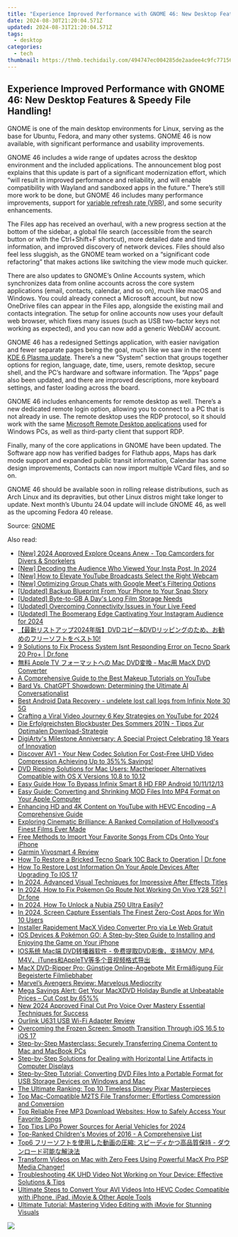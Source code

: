 ```yaml
---
title: "Experience Improved Performance with GNOME 46: New Desktop Features & Speedy File Handling!"
date: 2024-08-30T21:20:04.571Z
updated: 2024-08-31T21:20:04.571Z
tags:
  - desktop
categories:
  - tech
thumbnail: https://thmb.techidaily.com/494747ec004285de2aadee4c9fc771562b4f42ca29ed6aecefce800cf9eedde4.jpg
---
```


## Experience Improved Performance with GNOME 46: New Desktop Features & Speedy File Handling!

GNOME is one of the main desktop environments for Linux, serving as the base for Ubuntu, Fedora, and many other systems. GNOME 46 is now available, with significant performance and usability improvements.

 GNOME 46 includes a wide range of updates across the desktop environment and the included applications. The announcement blog post explains that this update is part of a significant modernization effort, which “will result in improved performance and reliability, and will enable compatibility with Wayland and sandboxed apps in the future.” There’s still more work to be done, but GNOME 46 includes many performance improvements, support for [variable refresh rate (VRR)](https://android-unlock.techidaily.com/in-2024-unlock-your-samsung-galaxy-s23-fe-phone-with-ease-the-3-best-lock-screen-removal-tools-by-drfone-android/), and some security enhancements.

 The Files app has received an overhaul, with a new progress section at the bottom of the sidebar, a global file search (accessible from the search button or with the Ctrl+Shift+F shortcut), more detailed date and time information, and improved discovery of network devices. Files should also feel less sluggish, as the GNOME team worked on a “significant code refactoring” that makes actions like switching the view mode much quicker.

 There are also updates to GNOME’s Online Accounts system, which synchronizes data from online accounts across the core system applications (email, contacts, calendar, and so on), much like macOS and Windows. You could already connect a Microsoft account, but now OneDrive files can appear in the Files app, alongside the existing mail and contacts integration. The setup for online accounts now uses your default web browser, which fixes many issues (such as USB two-factor keys not working as expected), and you can now add a generic WebDAV account.

 GNOME 46 has a redesigned Settings application, with easier navigation and fewer separate pages being the goal, much like we saw in the recent [KDE 6 Plasma update](https://instagram-video-recordings.techidaily.com/new-professional-thumbnails-for-engaging-igtv-posts/). There’s a new “System” section that groups together options for region, language, date, time, users, remote desktop, secure shell, and the PC’s hardware and software information. The “Apps” page also been updated, and there are improved descriptions, more keyboard settings, and faster loading across the board.

 GNOME 46 includes enhancements for remote desktop as well. There’s a new dedicated remote login option, allowing you to connect to a PC that is not already in use. The remote desktop uses the RDP protocol, so it should work with the same [Microsoft Remote Desktop applications](https://fox-direct.techidaily.com/unleash-creativity-with-these-essential-vector-editors-for-2024/) used for Windows PCs, as well as third-party client that support RDP.

 Finally, many of the core applications in GNOME have been updated. The Software app now has verified badges for Flathub apps, Maps has dark mode support and expanded public transit information, Calendar has some design improvements, Contacts can now import multiple VCard files, and so on.

 GNOME 46 should be available soon in rolling release distributions, such as Arch Linux and its depravities, but other Linux distros might take longer to update. Next month’s Ubuntu 24.04 update will include GNOME 46, as well as the upcoming Fedora 40 release.

 Source: [GNOME](https://discourse.gnome.org/t/gnome-46-released/20066)

<ins class="adsbygoogle"
     style="display:block"
     data-ad-format="autorelaxed"
     data-ad-client="ca-pub-7571918770474297"
     data-ad-slot="1223367746"></ins>



<ins class="adsbygoogle"
     style="display:block"
     data-ad-client="ca-pub-7571918770474297"
     data-ad-slot="8358498916"
     data-ad-format="auto"
     data-full-width-responsive="true"></ins>

<span class="atpl-alsoreadstyle">Also read:</span>
<div><ul>
<li><a href="https://fox-cloud.techidaily.com/new-2024-approved-explore-oceans-anew-top-camcorders-for-divers-and-snorkelers/"><u>[New] 2024 Approved  Explore Oceans Anew - Top Camcorders for Divers & Snorkelers</u></a></li>
<li><a href="https://instagram-clips.techidaily.com/new-decoding-the-audience-who-viewed-your-insta-post-in-2024/"><u>[New] Decoding the Audience  Who Viewed Your Insta Post, In 2024</u></a></li>
<li><a href="https://youtube-sure.techidaily.com/ow-to-elevate-youtube-broadcasts-select-the-right-webcam/"><u>[New] How to Elevate YouTube Broadcasts  Select the Right Webcam</u></a></li>
<li><a href="https://screen-recording.techidaily.com/new-optimizing-group-chats-with-google-meets-filtering-options/"><u>[New] Optimizing Group Chats with Google Meet's Filtering Options</u></a></li>
<li><a href="https://snapchat-videos.techidaily.com/updated-backup-blueprint-from-your-phone-to-your-snap-story/"><u>[Updated] Backup Blueprint  From Your Phone to Your Snap Story</u></a></li>
<li><a href="https://extra-tips.techidaily.com/updated-byte-to-gb-a-days-long-film-storage-needs/"><u>[Updated] Byte-to-GB  A Day's Long Film Storage Needs</u></a></li>
<li><a href="https://vp-tips.techidaily.com/updated-overcoming-connectivity-issues-in-your-live-feed/"><u>[Updated] Overcoming Connectivity Issues in Your Live Feed</u></a></li>
<li><a href="https://instagram-videos.techidaily.com/updated-the-boomerang-edge-captivating-your-instagram-audience-for-2024/"><u>[Updated] The Boomerang Edge  Captivating Your Instagram Audience for 2024</u></a></li>
<li><a href="https://some-approaches.techidaily.com/2024dvdanddvd10/"><u>【最新リストアップ2024年版】DVDコピー&DVDリッピングのため、お勧めのフリーソフトをベスト10!</u></a></li>
<li><a href="https://howto.techidaily.com/9-solutions-to-fix-process-system-isnt-responding-error-on-tecno-spark-20-proplus-drfone-by-drfone-fix-android-problems-fix-android-problems/"><u>9 Solutions to Fix Process System Isnt Responding Error on Tecno Spark 20 Pro+ | Dr.fone</u></a></li>
<li><a href="https://some-approaches.techidaily.com/apple-tv-mac-dvd-mac-macx-dvd-converter/"><u>無料 Apple TV フォーマットへの Mac DVD変換 - Mac用 MacX DVD Converter</u></a></li>
<li><a href="https://youtube-clips.techidaily.com/a-comprehensive-guide-to-the-best-makeup-tutorials-on-youtube/"><u>A Comprehensive Guide to the Best Makeup Tutorials on YouTube</u></a></li>
<li><a href="https://some-skills.techidaily.com/bard-vs-chatgpt-showdown-determining-the-ultimate-ai-conversationalist/"><u>Bard Vs. ChatGPT Showdown: Determining the Ultimate AI Conversationalist</u></a></li>
<li><a href="https://phone-solutions.techidaily.com/best-android-data-recovery-undelete-lost-call-logs-from-infinix-note-30-5g-by-fonelab-android-recover-call-logs/"><u>Best Android Data Recovery - undelete lost call logs from Infinix Note 30 5G</u></a></li>
<li><a href="https://youtube-videos.techidaily.com/crafting-a-viral-video-journey-6-key-strategies-on-youtube-for-2024/"><u>Crafting a Viral Video Journey  6 Key Strategies on YouTube for 2024</u></a></li>
<li><a href="https://some-approaches.techidaily.com/die-erfolgreichsten-blockbuster-des-sommers-201n-tipps-zur-optimalen-download-strategie/"><u>Die Erfolgreichsten Blockbuster Des Sommers 201N - Tipps Zur Optimalen Download-Strategie</u></a></li>
<li><a href="https://some-approaches.techidaily.com/digiartys-milestone-anniversary-a-special-project-celebrating-18-years-of-innovation/"><u>DigiArty's Milestone Anniversary: A Special Project Celebrating 18 Years of Innovation</u></a></li>
<li><a href="https://some-approaches.techidaily.com/discover-av1-your-new-codec-solution-for-cost-free-uhd-video-compression-achieving-up-to-35-savings/"><u>Discover AV1 - Your New Codec Solution For Cost-Free UHD Video Compression Achieving Up to 35%% Savings!</u></a></li>
<li><a href="https://some-approaches.techidaily.com/dvd-ripping-solutions-for-mac-users-mactheripper-alternatives-compatible-with-os-x-versions-108-to-1012/"><u>DVD Ripping Solutions for Mac Users: Mactheripper Alternatives Compatible with OS X Versions 10.8 to 10.12</u></a></li>
<li><a href="https://bypass-frp.techidaily.com/easy-guide-how-to-bypass-infinix-smart-8-hd-frp-android-10111213-by-drfone-android/"><u>Easy Guide How To Bypass Infinix Smart 8 HD FRP Android 10/11/12/13</u></a></li>
<li><a href="https://some-approaches.techidaily.com/easy-guide-converting-and-shrinking-mod-files-into-mp4-format-on-your-apple-computer/"><u>Easy Guide: Converting and Shrinking MOD Files Into MP4 Format on Your Apple Computer</u></a></li>
<li><a href="https://some-approaches.techidaily.com/enhancing-hd-and-4k-content-on-youtube-with-hevc-encoding-a-comprehensive-guide/"><u>Enhancing HD and 4K Content on YouTube with HEVC Encoding – A Comprehensive Guide</u></a></li>
<li><a href="https://some-approaches.techidaily.com/exploring-cinematic-brilliance-a-ranked-compilation-of-hollywoods-finest-films-ever-made/"><u>Exploring Cinematic Brilliance: A Ranked Compilation of Hollywood's Finest Films Ever Made</u></a></li>
<li><a href="https://some-approaches.techidaily.com/free-methods-to-import-your-favorite-songs-from-cds-onto-your-iphone/"><u>Free Methods to Import Your Favorite Songs From CDs Onto Your iPhone</u></a></li>
<li><a href="https://buynow-marvelous.techidaily.com/garmin-vivosmart-4-review/"><u>Garmin Vivosmart 4 Review</u></a></li>
<li><a href="https://howto.techidaily.com/how-to-restore-a-bricked-tecno-spark-10c-back-to-operation-drfone-by-drfone-fix-android-problems-fix-android-problems/"><u>How To Restore a Bricked Tecno Spark 10C Back to Operation | Dr.fone</u></a></li>
<li><a href="https://some-approaches.techidaily.com/how-to-restore-lost-information-on-your-apple-devices-after-upgrading-to-ios-17/"><u>How To Restore Lost Information On Your Apple Devices After Upgrading To IOS 17</u></a></li>
<li><a href="https://extra-tips.techidaily.com/in-2024-advanced-visual-techniques-for-impressive-after-effects-titles/"><u>In 2024, Advanced Visual Techniques for Impressive After Effects Titles</u></a></li>
<li><a href="https://change-location.techidaily.com/in-2024-how-to-fix-pokemon-go-route-not-working-on-vivo-y28-5g-drfone-by-drfone-virtual-android/"><u>In 2024, How to Fix Pokemon Go Route Not Working On Vivo Y28 5G? | Dr.fone</u></a></li>
<li><a href="https://easy-unlock-android.techidaily.com/in-2024-how-to-unlock-a-nubia-z50-ultra-easily-by-drfone-android/"><u>In 2024, How To Unlock a Nubia Z50 Ultra Easily?</u></a></li>
<li><a href="https://extra-guidance.techidaily.com/in-2024-screen-capture-essentials-the-finest-zero-cost-apps-for-win-10-users/"><u>In 2024, Screen Capture Essentials  The Finest Zero-Cost Apps for Win 10 Users</u></a></li>
<li><a href="https://some-approaches.techidaily.com/installer-rapidement-macx-video-converter-pro-via-le-web-gratuit/"><u>Installer Rapidement MacX Video Converter Pro via Le Web Gratuit</u></a></li>
<li><a href="https://some-approaches.techidaily.com/ios-devices-and-pokemon-go-a-step-by-step-guide-to-installing-and-enjoying-the-game-on-your-iphone/"><u>IOS Devices & Pokémon GO: A Step-by-Step Guide to Installing and Enjoying the Game on Your iPhone</u></a></li>
<li><a href="https://some-approaches.techidaily.com/ios-mac-dvd-dvdmov-mp4-m4vitunesappletv/"><u>IOS系统 Mac端 DVD转播器软件 - 免费提取DVD影像，支持MOV, MP4, M4V、iTunes和AppleTV等多个音视频格式导出</u></a></li>
<li><a href="https://some-approaches.techidaily.com/macx-dvd-ripper-pro-gunstige-online-angebote-mit-ermassigung-fur-begeisterte-filmliebhaber/"><u>MacX DVD-Ripper Pro: Günstige Online-Angebote Mit Ermäßigung Für Begeisterte Filmliebhaber</u></a></li>
<li><a href="https://buynow-help.techidaily.com/marvels-avengers-review-marvelous-mediocrity/"><u>Marvel’s Avengers Review: Marvelous Mediocrity</u></a></li>
<li><a href="https://some-approaches.techidaily.com/mega-savings-alert-get-your-macxdvd-holiday-bundle-at-unbeatable-prices-cut-cost-by-65/"><u>Mega Savings Alert: Get Your MacXDVD Holiday Bundle at Unbeatable Prices – Cut Cost by 65%%</u></a></li>
<li><a href="https://smart-video-editing.techidaily.com/new-2024-approved-final-cut-pro-voice-over-mastery-essential-techniques-for-success/"><u>New 2024 Approved Final Cut Pro Voice Over Mastery Essential Techniques for Success</u></a></li>
<li><a href="https://buynow-marvelous.techidaily.com/ourlink-u631-usb-wi-fi-adapter-review/"><u>Ourlink U631 USB Wi-Fi Adapter Review</u></a></li>
<li><a href="https://some-approaches.techidaily.com/overcoming-the-frozen-screen-smooth-transition-through-ios-165-to-ios-17/"><u>Overcoming the Frozen Screen: Smooth Transition Through iOS 16.5 to iOS 17</u></a></li>
<li><a href="https://some-approaches.techidaily.com/step-by-step-masterclass-securely-transferring-cinema-content-to-mac-and-macbook-pcs/"><u>Step-by-Step Masterclass: Securely Transferring Cinema Content to Mac and MacBook PCs</u></a></li>
<li><a href="https://techtrends.techidaily.com/step-by-step-solutions-for-dealing-with-horizontal-line-artifacts-in-computer-displays/"><u>Step-by-Step Solutions for Dealing with Horizontal Line Artifacts in Computer Displays</u></a></li>
<li><a href="https://some-approaches.techidaily.com/step-by-step-tutorial-converting-dvd-files-into-a-portable-format-for-usb-storage-devices-on-windows-and-mac/"><u>Step-by-Step Tutorial: Converting DVD Files Into a Portable Format for USB Storage Devices on Windows and Mac</u></a></li>
<li><a href="https://some-approaches.techidaily.com/the-ultimate-ranking-top-10-timeless-disney-pixar-masterpieces/"><u>The Ultimate Ranking: Top 10 Timeless Disney Pixar Masterpieces</u></a></li>
<li><a href="https://some-approaches.techidaily.com/top-mac-compatible-m2ts-file-transformer-effortless-compression-and-conversion/"><u>Top Mac-Compatible M2TS File Transformer: Effortless Compression and Conversion</u></a></li>
<li><a href="https://some-approaches.techidaily.com/top-reliable-free-mp3-download-websites-how-to-safely-access-your-favorite-songs/"><u>Top Reliable Free MP3 Download Websites: How to Safely Access Your Favorite Songs</u></a></li>
<li><a href="https://vp-tips.techidaily.com/top-tips-lipo-power-sources-for-aerial-vehicles-for-2024/"><u>Top Tips  LiPo Power Sources for Aerial Vehicles for 2024</u></a></li>
<li><a href="https://some-approaches.techidaily.com/top-ranked-childrens-movies-of-2016-a-comprehensive-list/"><u>Top-Ranked Children's Movies of 2016 - A Comprehensive List</u></a></li>
<li><a href="https://some-approaches.techidaily.com/1724766843360-top6/"><u>Top6 フリーソフトを使用した動画の圧縮: スピーディかつ高品質保持 - ダウンロード可能な解決法</u></a></li>
<li><a href="https://some-approaches.techidaily.com/transform-videos-on-mac-with-zero-fees-using-powerful-macx-pro-psp-media-changer/"><u>Transform Videos on Mac with Zero Fees Using Powerful MacX Pro PSP Media Changer!</u></a></li>
<li><a href="https://some-approaches.techidaily.com/troubleshooting-4k-uhd-video-not-working-on-your-device-effective-solutions-and-tips/"><u>Troubleshooting 4K UHD Video Not Working on Your Device: Effective Solutions & Tips</u></a></li>
<li><a href="https://some-approaches.techidaily.com/ultimate-steps-to-convert-your-avi-videos-into-hevc-codec-compatible-with-iphone-ipad-imovie-and-other-apple-tools/"><u>Ultimate Steps to Convert Your AVI Videos Into HEVC Codec Compatible with iPhone, iPad, iMovie & Other Apple Tools</u></a></li>
<li><a href="https://some-approaches.techidaily.com/ultimate-tutorial-mastering-video-editing-with-imovie-for-stunning-visuals/"><u>Ultimate Tutorial: Mastering Video Editing with iMovie for Stunning Visuals</u></a></li>
</ul></div>

<!-- affiliate ads begin -->
<a href="https://secure.2checkout.com/order/checkout.php?PRODS=4729320&QTY=1&AFFILIATE=108875&CART=1"><img src="https://secure.avangate.com/images/merchant/f7f07e7dab09533bc71247a5b29a7373/products/2_iDeviceMessageBox.png" border="0"></a>
<!-- affiliate ads end -->